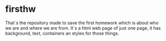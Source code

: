 # firsthw
That´s the repository made to save the first homework which is about who we are and where we are from. It´s a html web page of just one page, it has background, text, containers an styles for those things.
